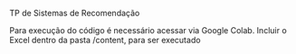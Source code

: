 TP de Sistemas de Recomendação

Para execução do código é necessário acessar via Google Colab.
Incluir o Excel dentro da pasta /content, para ser executado
